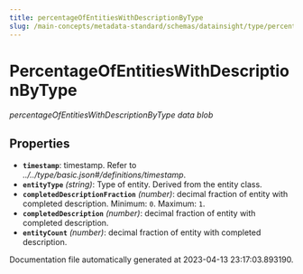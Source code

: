 ```yaml
---
title: percentageOfEntitiesWithDescriptionByType
slug: /main-concepts/metadata-standard/schemas/datainsight/type/percentageofentitieswithdescriptionbytype
---
```


# PercentageOfEntitiesWithDescriptionByType

*percentageOfEntitiesWithDescriptionByType data blob*

## Properties

- **`timestamp`**: timestamp. Refer to *../../type/basic.json#/definitions/timestamp*.
- **`entityType`** *(string)*: Type of entity. Derived from the entity class.
- **`completedDescriptionFraction`** *(number)*: decimal fraction of entity with completed description. Minimum: `0`. Maximum: `1`.
- **`completedDescription`** *(number)*: decimal fraction of entity with completed description.
- **`entityCount`** *(number)*: decimal fraction of entity with completed description.


Documentation file automatically generated at 2023-04-13 23:17:03.893190.
